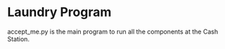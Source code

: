 # Laundry Program


accept_me.py is the main program to run all the components at the Cash Station.
